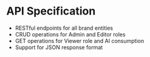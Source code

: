 # API Specification

- RESTful endpoints for all brand entities
- CRUD operations for Admin and Editor roles
- GET operations for Viewer role and AI consumption
- Support for JSON response format

